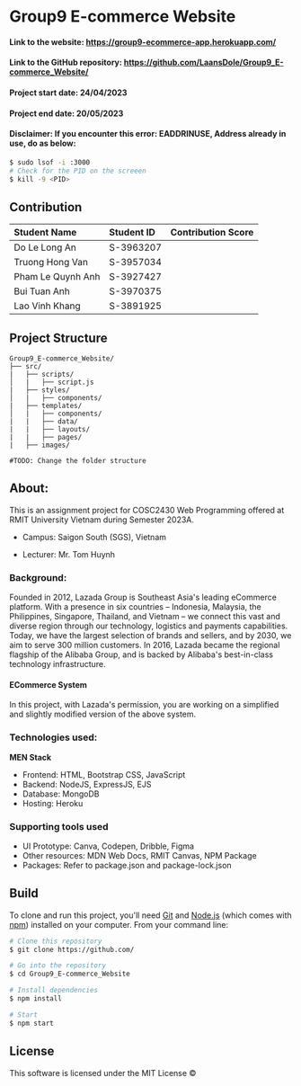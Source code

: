 # Group9 E-commerce Website

#### Link to the website: https://group9-ecommerce-app.herokuapp.com/
#### Link to the GitHub repository: https://github.com/LaansDole/Group9_E-commerce_Website/

#### Project start date: 24/04/2023
#### Project end date: 20/05/2023
#### Disclaimer: If you encounter this error: EADDRINUSE, Address already in use, do as below:
```bash
$ sudo lsof -i :3000
# Check for the PID on the screeen
$ kill -9 <PID>
```

## Contribution

| Student Name      | Student ID | Contribution Score |
| :---------------- | :--------- | :----------------: |
| Do Le Long An     | S-3963207  |                    |
| Truong Hong Van   | S-3957034  |                    |
| Pham Le Quynh Anh | S-3927427  |                    |
| Bui Tuan Anh      | S-3970375  |                    |
| Lao Vinh Khang    | S-3891925  |                    |

## Project Structure

```
Group9_E-commerce_Website/
├── src/
|   ├── scripts/
│   |   ├── script.js
|   ├── styles/
│   |   ├── components/
|   ├── templates/
│   |   ├── components/
|   |   ├── data/
|   |   ├── layouts/
|   |   ├── pages/
|   ├── images/

#TODO: Change the folder structure

```


## About:
This is an assignment project for COSC2430 Web Programming offered at RMIT University Vietnam during Semester 2023A.

- Campus: Saigon South (SGS), Vietnam

- Lecturer: Mr. Tom Huynh

### Background: 
Founded in 2012, Lazada Group is Southeast Asia's leading eCommerce platform. With a presence in six countries – Indonesia, Malaysia, the Philippines, Singapore, Thailand, and Vietnam – we connect this vast and diverse region through our technology, logistics and payments capabilities. Today, we have the largest selection of brands and sellers, and by 2030, we aim to serve 300 million customers. In 2016, Lazada became the regional flagship of the Alibaba Group, and is backed by Alibaba's best-in-class technology infrastructure.

#### ECommerce System

In this project, with Lazada's permission, you are working on a simplified and slightly modified version of the above system.

### Technologies used:

**MEN Stack**
- Frontend: HTML, Bootstrap CSS, JavaScript
- Backend: NodeJS, ExpressJS, EJS
- Database: MongoDB
- Hosting: Heroku

### Supporting tools used

- UI Prototype: Canva, Codepen, Dribble, Figma
- Other resources: MDN Web Docs, RMIT Canvas, NPM Package
- Packages: Refer to package.json and package-lock.json

## Build

To clone and run this project, you'll need [Git](https://git-scm.com) and [Node.js](https://nodejs.org/en/download/) (which comes with [npm](https://npmjs.com)) installed on your computer. From your command line:

```bash
# Clone this repository
$ git clone https://github.com/

# Go into the repository
$ cd Group9_E-commerce_Website

# Install dependencies
$ npm install

# Start
$ npm start
```

## License

This software is licensed under the MIT License ©

